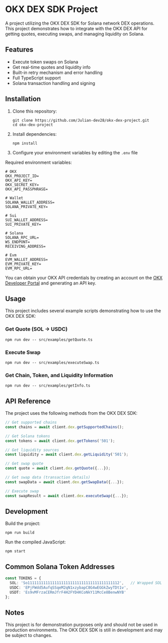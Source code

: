 # OKX DEX SDK Project

A project utilizing the OKX DEX SDK for Solana network DEX operations. This project demonstrates how to integrate with the OKX DEX API for getting quotes, executing swaps, and managing liquidity on Solana.

## Features

* Execute token swaps on Solana
* Get real-time quotes and liquidity info
* Built-in retry mechanism and error handling
* Full TypeScript support
* Solana transaction handling and signing

## Installation

1. Clone this repository:
   ```
   git clone https://github.com/Julian-dev28/okx-dex-project.git
   cd okx-dex-project
   ```

2. Install dependencies:
   ```
   npm install
   ```

3. Configure your environment variables by editing the `.env` file

Required environment variables:
```
# OKX
OKX_PROJECT_ID=
OKX_API_KEY=
OKX_SECRET_KEY=
OKX_API_PASSPHRASE=

# Wallet
SOLANA_WALLET_ADDRESS=
SOLANA_PRIVATE_KEY=

# Sui
SUI_WALLET_ADDRESS=
SUI_PRIVATE_KEY=

# Solana
SOLANA_RPC_URL=
WS_ENDPONT=
RECEIVING_ADDRESS=

# Evm
EVM_WALLET_ADDRESS=
EVM_PRIVATE_KEY=
EVM_RPC_URL=
```

You can obtain your OKX API credentials by creating an account on the [OKX Developer Portal](https://www.okx.com/web3/build/dev-portal) and generating an API key.

## Usage

This project includes several example scripts demonstrating how to use the OKX DEX SDK:

### Get Quote (SOL → USDC)

```
npm run dev -- src/examples/getQuote.ts
```

### Execute Swap

```
npm run dev -- src/examples/executeSwap.ts
```

### Get Chain, Token, and Liquidity Information

```
npm run dev -- src/examples/getInfo.ts
```

## API Reference

The project uses the following methods from the OKX DEX SDK:

```typescript
// Get supported chains
const chains = await client.dex.getSupportedChains();

// Get Solana tokens
const tokens = await client.dex.getTokens('501');

// Get liquidity sources
const liquidity = await client.dex.getLiquidity('501');

// Get swap quote
const quote = await client.dex.getQuote({...});

// Get swap data (transaction details)
const swapData = await client.dex.getSwapData({...});

// Execute swap
const swapResult = await client.dex.executeSwap({...});
```

## Development

Build the project:
```
npm run build
```

Run the compiled JavaScript:
```
npm start
```

## Common Solana Token Addresses

```typescript
const TOKENS = {
  SOL: 'So11111111111111111111111111111111111111112',   // Wrapped SOL
  USDC: 'EPjFWdd5AufqSSqeM2qN1xzybapC8G4wEGGkZwyTDt1v',
  USDT: 'Es9vMFrzaCERmJfrF4H2FYD4KCoNkY11McCe8BenwNYB'
};
```

## Notes
This project is for demonstration purposes only and should not be used in production environments. The OKX DEX SDK is still in development and may be subject to changes.

